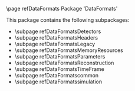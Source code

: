 \page refDataFormats Package 'DataFormats'

This package contains the following subpackages:

- \subpage refDataFormatsDetectors
- \subpage refDataFormatsHeaders
- \subpage refDataFormatsLegacy
- \subpage refDataFormatsMemoryResources
- \subpage refDataFormatsParameters
- \subpage refDataFormatsReconstruction
- \subpage refDataFormatsTimeFrame
- \subpage refDataFormatscommon
- \subpage refDataFormatssimulation
